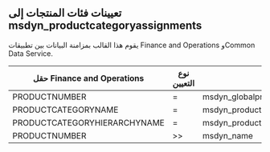 ## <a name="product-category-assignments-to-msdyn_productcategoryassignments"></a>تعيينات فئات المنتجات إلى msdyn_productcategoryassignments

يقوم هذا القالب بمزامنة البيانات بين تطبيقات Finance and Operations وCommon Data Service.

حقل Finance and Operations | نوع التعيين | حقل Dynamics 365 الآخر | القيمة الافتراضية
---|---|---|---
PRODUCTNUMBER | = | msdyn_globalproduct.msdyn_productnumber | 
PRODUCTCATEGORYNAME | = | msdyn_productcategory.msdyn_name | 
PRODUCTCATEGORYHIERARCHYNAME | = | msdyn_productcategory.msdyn_hierarchy.msdyn_name | 
PRODUCTNUMBER | >> | msdyn_name | 
